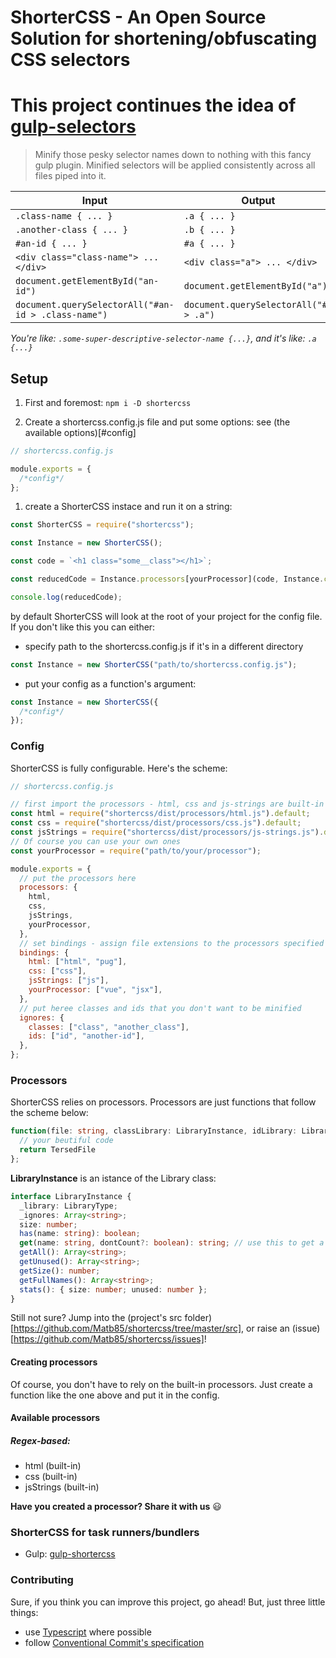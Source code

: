# ShorterCSS - An Open Source Solution for shortening/obfuscating CSS selectors

# This project continues the idea of [gulp-selectors](https://github.com/cazzer/gulp-selectors/)

> Minify those pesky selector names down to nothing with this fancy gulp plugin. Minified selectors will be applied consistently across all files piped into it.

| Input                                               | Output                                 |
| --------------------------------------------------- | -------------------------------------- |
| `.class-name { ... }`                               | `.a { ... }`                           |
| `.another-class { ... }`                            | `.b { ... }`                           |
| `#an-id { ... }`                                    | `#a { ... }`                           |
| `<div class="class-name"> ... </div>`               | `<div class="a"> ... </div>`           |
| `document.getElementById("an-id")`                  | `document.getElementById("a")`         |
| `document.querySelectorAll("#an-id > .class-name")` | `document.querySelectorAll("#a > .a")` |

_You're like: `.some-super-descriptive-selector-name {...}`, and it's like: `.a {...}`_

## Setup

1. First and foremost: `npm i -D shortercss`

2. Create a shortercss.config.js file and put some options:
   see (the available options)[#config]

```js
// shortercss.config.js

module.exports = {
  /*config*/
};
```

1. create a ShorterCSS instace and run it on a string:

```js
const ShorterCSS = require("shortercss");

const Instance = new ShorterCSS();

const code = `<h1 class="some__class"></h1>`;

const reducedCode = Instance.processors[yourProcessor](code, Instance.classLibrary, Instance.idLibrary);

console.log(reducedCode);
```

by default ShorterCSS will look at the root of your project for the config file. If you don't like this you can either:

- specify path to the shortercss.config.js if it's in a different directory

```js
const Instance = new ShorterCSS("path/to/shortercss.config.js");
```

- put your config as a function's argument:

```ts
const Instance = new ShorterCSS({
  /*config*/
});
```

### Config

ShorterCSS is fully configurable. Here's the scheme:

```js
// shortercss.config.js

// first import the processors - html, css and js-strings are built-in
const html = require("shortercss/dist/processors/html.js").default;
const css = require("shortercss/dist/processors/css.js").default;
const jsStrings = require("shortercss/dist/processors/js-strings.js").default;
// Of course you can use your own ones
const yourProcessor = require("path/to/your/processor");

module.exports = {
  // put the processors here
  processors: {
    html,
    css,
    jsStrings,
    yourProcessor,
  },
  // set bindings - assign file extensions to the processors specified above
  bindings: {
    html: ["html", "pug"],
    css: ["css"],
    jsStrings: ["js"],
    yourProcessor: ["vue", "jsx"],
  },
  // put heree classes and ids that you don't want to be minified
  ignores: {
    classes: ["class", "another_class"],
    ids: ["id", "another-id"],
  },
};
```

### Processors

ShorterCSS relies on processors. Processors are just functions that follow the scheme below:

```ts
function(file: string, classLibrary: LibraryInstance, idLibrary: LibraryInstance): string {
  // your beutiful code
  return TersedFile
};
```

**LibraryInstance** is an istance of the Library class:

```ts
interface LibraryInstance {
  _library: LibraryType;
  _ignores: Array<string>;
  size: number;
  has(name: string): boolean;
  get(name: string, dontCount?: boolean): string; // use this to get a shortname of a class or id
  getAll(): Array<string>;
  getUnused(): Array<string>;
  getSize(): number;
  getFullNames(): Array<string>;
  stats(): { size: number; unused: number };
}
```

Still not sure? Jump into the (project's src folder)[https://github.com/Matb85/shortercss/tree/master/src], or raise an (issue)[https://github.com/Matb85/shortercss/issues]!

#### Creating processors

Of course, you don't have to rely on the built-in processors. Just create a function like the one above and put it in the config.

#### Available processors

##### Regex-based:

- html (built-in)
- css (built-in)
- jsStrings (built-in)

**Have you created a processor? Share it with us** :smiley:

### ShorterCSS for task runners/bundlers

- Gulp: [gulp-shortercss][1]

### Contributing

Sure, if you think you can improve this project, go ahead! But, just three little things:

- use [Typescript][2] where possible
- follow [Conventional Commit's specification][3]

[1]: https://github.com/Matb85/gulp-shortercss
[2]: https://www.typescriptlang.org/
[3]: https://www.conventionalcommits.org/en/v1.0.0/

